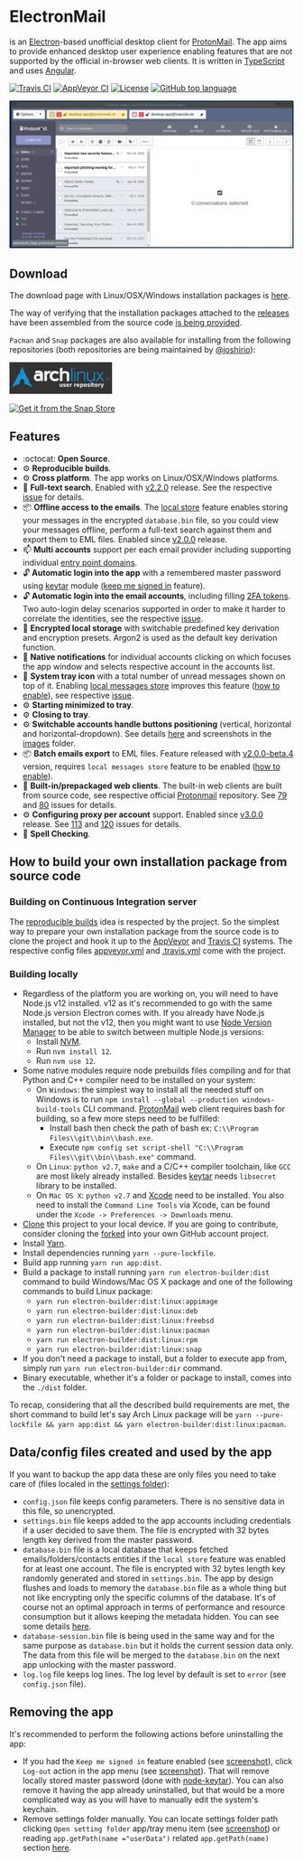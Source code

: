# ElectronMail

is an [Electron](https://electronjs.org)-based unofficial desktop client for [ProtonMail](https://protonmail.com/). The app aims to provide enhanced desktop user experience enabling features that are not supported by the official in-browser web clients. 
It is written in [TypeScript](http://www.typescriptlang.org) and uses [Angular](https://angular.io).

[![Travis CI](https://img.shields.io/travis/vladimiry/ElectronMail.svg?style=flat-square&label=Travis+CI)](https://travis-ci.org/vladimiry/ElectronMail)
[![AppVeyor CI](https://img.shields.io/appveyor/ci/vladimiry/ElectronMail.svg?style=flat-square&label=AppVeyor+CI)](https://ci.appveyor.com/project/vladimiry/electronmail)
[![License](https://img.shields.io/github/license/vladimiry/ElectronMail.svg?color=success&style=flat-square&label=License)](https://github.com/vladimiry/ElectronMail/blob/master/LICENSE)
[![GitHub top language](https://img.shields.io/github/languages/top/vladimiry/ElectronMail.svg?style=flat-square&label=TypeScript)](https://github.com/vladimiry/ElectronMail/search?l=typescript)

![view-toggling](images/search.gif)

## Download

The download page with Linux/OSX/Windows installation packages is [here](https://github.com/vladimiry/ElectronMail/releases).

The way of verifying that the installation packages attached to the [releases](https://github.com/vladimiry/ElectronMail/releases) have been assembled from the source code [is being provided](https://github.com/vladimiry/ElectronMail/issues/183).

`Pacman` and `Snap` packages are also available for installing from the following repositories (both repositories are being maintained by [@joshirio](https://github.com/joshirio)):

[![Get it from the AUR](images/aurlogo.png)](https://aur.archlinux.org/packages/electronmail-bin)

[![Get it from the Snap Store](https://snapcraft.io/static/images/badges/en/snap-store-black.svg)](https://snapcraft.io/electron-mail)

## Features

- :octocat: **Open Source**.
- :gear: **Reproducible builds**.
- :gear: **Cross platform**. The app works on Linux/OSX/Windows platforms.
- :mag_right: **Full-text search**. Enabled with [v2.2.0](https://github.com/vladimiry/ElectronMail/releases/tag/v2.2.0) release. See the respective [issue](https://github.com/vladimiry/ElectronMail/issues/92) for details.
- :package: **Offline access to the emails**. The [local store](https://user-images.githubusercontent.com/1560781/51189497-382a6c00-18f1-11e9-9b9a-baa63f0c0ff4.gif) feature enables storing your messages in the encrypted `database.bin` file, so you could view your messages offline, perform a full-text search against them and export them to EML files. Enabled since [v2.0.0](https://github.com/vladimiry/ElectronMail/releases/tag/v2.0.0) release.
- :mailbox: **Multi accounts** support per each email provider including supporting individual [entry point domains](https://github.com/vladimiry/ElectronMail/issues/29).
- :unlock: **Automatic login into the app** with a remembered master password using [keytar](https://github.com/atom/node-keytar) module ([keep me signed in](images/keep-me-signed-in.png) feature).
- :unlock: **Automatic login into the email accounts**, including filling [2FA tokens](https://github.com/vladimiry/ElectronMail/issues/10). Two auto-login delay scenarios supported in order to make it harder to correlate the identities, see the respective [issue](https://github.com/vladimiry/ElectronMail/issues/121).
- :closed_lock_with_key: **Encrypted local storage** with switchable predefined key derivation and encryption presets. Argon2 is used as the default key derivation function.
- :bell: **Native notifications** for individual accounts clicking on which focuses the app window and selects respective account in the accounts list.
- :bell: **System tray icon** with a total number of unread messages shown on top of it. Enabling [local messages store](https://github.com/vladimiry/ElectronMail/issues/32) improves this feature ([how to enable](https://github.com/vladimiry/ElectronMail/releases/tag/v2.0.0-beta.1)), see respective [issue](https://github.com/vladimiry/ElectronMail/issues/30).
- :gear: **Starting minimized to tray**.
- :gear: **Closing to tray**.
- :gear: **Switchable accounts handle buttons positioning** (vertical, horizontal and horizontal-dropdown). See details [here](https://github.com/vladimiry/ElectronMail/issues/36) and screenshots in the [images](images) folder.
- :package: **Batch emails export** to EML files. Feature released with [v2.0.0-beta.4](https://github.com/vladimiry/ElectronMail/releases/tag/v2.0.0-beta.4) version, requires `local messages store` feature to be enabled ([how to enable](https://github.com/vladimiry/ElectronMail/releases/tag/v2.0.0-beta.1)).
- :closed_lock_with_key: **Built-in/prepackaged web clients**. The built-in web clients are built from source code, see respective official [Protonmail](https://github.com/ProtonMail/WebClient) repository. See [79](https://github.com/vladimiry/ElectronMail/issues/79) and [80](https://github.com/vladimiry/ElectronMail/issues/80) issues for details.
- :gear: **Configuring proxy per account** support. Enabled since [v3.0.0](https://github.com/vladimiry/ElectronMail/releases/tag/v3.0.0) release. See [113](https://github.com/vladimiry/ElectronMail/issues/113) and [120](https://github.com/vladimiry/ElectronMail/issues/120) issues for details.
- :pencil: **Spell Checking**.

## How to build your own installation package from source code

### Building on Continuous Integration server

The [reproducible builds](https://en.wikipedia.org/wiki/Reproducible_builds) idea is respected by the project. So the simplest way to prepare your own installation package from the source code is to clone the project and hook it up to the [AppVeyor](https://www.appveyor.com/) and [Travis CI](https://travis-ci.org/) systems. The respective config files [appveyor.yml](appveyor.yml) and [.travis.yml](.travis.yml) come with the project.

### Building locally

- Regardless of the platform you are working on, you will need to have Node.js v12 installed. v12 as it's recommended to go with the same Node.js version Electron comes with. If you already have Node.js installed, but not the v12, then you might want to use [Node Version Manager](https://github.com/creationix/nvm) to be able to switch between multiple Node.js versions:
  - Install [NVM](https://github.com/creationix/nvm).
  - Run `nvm install 12`.
  - Run `nvm use 12`.
- Some native modules require node prebuilds files compiling and for that Python and C++ compiler need to be installed on your system:
  - On `Windows`: the simplest way to install all the needed stuff on Windows is to run `npm install --global --production windows-build-tools` CLI command. [ProtonMail](https://github.com/ProtonMail/WebClient) web client requires bash for building, so a few more steps need to be fulfilled:
    - Install bash then check the path of bash ex: `C:\\Program Files\\git\\bin\\bash.exe`.
    - Execute `npm config set script-shell "C:\\Program Files\\git\\bin\\bash.exe"` command.
  - On `Linux`: `python v2.7`, `make` and a C/C++ compiler toolchain, like `GCC` are most likely already installed. Besides [keytar](https://github.com/atom/node-keytar) needs `libsecret` library to be installed.
  - On `Mac OS X`: `python v2.7` and [Xcode](https://developer.apple.com/xcode/download/) need to be installed. You also need to install the `Command Line Tools` via Xcode, can be found under the `Xcode -> Preferences -> Downloads` menu.
- [Clone](https://help.github.com/articles/cloning-a-repository/) this project to your local device. If you are going to contribute, consider cloning the [forked](https://help.github.com/articles/fork-a-repo/) into your own GitHub account project.
- Install [Yarn](https://yarnpkg.com/en/docs/install).
- Install dependencies running `yarn --pure-lockfile`.
- Build app running `yarn run app:dist`.
- Build a package to install running `yarn run electron-builder:dist` command to build Windows/Mac OS X package and one of the following commands to build Linux package:
  - `yarn run electron-builder:dist:linux:appimage`
  - `yarn run electron-builder:dist:linux:deb`
  - `yarn run electron-builder:dist:linux:freebsd`
  - `yarn run electron-builder:dist:linux:pacman`
  - `yarn run electron-builder:dist:linux:rpm`
  - `yarn run electron-builder:dist:linux:snap`
- If you don't need a package to install, but a folder to execute app from, simply run `yarn run electron-builder:dir` command.  
- Binary executable, whether it's a folder or package to install, comes into the `./dist` folder.

To recap, considering that all the described build requirements are met, the short command to build let's say Arch Linux package will be `yarn --pure-lockfile && yarn app:dist && yarn electron-builder:dist:linux:pacman`.

## Data/config files created and used by the app

If you want to backup the app data these are only files you need to take care of (files localed in the [settings folder](images/open-settings-folder.jpg)):
- `config.json` file keeps config parameters. There is no sensitive data in this file, so unencrypted.
- `settings.bin` file keeps added to the app accounts including credentials if a user decided to save them. The file is encrypted with 32 bytes length key derived from the master password.
- `database.bin` file is a local database that keeps fetched emails/folders/contacts entities if the `local store` feature was enabled for at least one account. The file is encrypted with 32 bytes length key randomly generated and stored in `settings.bin`. The app by design flushes and loads to memory the `database.bin` file as a whole thing but not like encrypting only the specific columns of the database. It's of course not an optimal approach in terms of performance and resource consumption but it allows keeping the metadata hidden. You can see some details [here](https://github.com/vladimiry/ElectronMail/issues/32).
- `database-session.bin` file is being used in the same way and for the same purpose as `database.bin` but it holds the current session data only. The data from this file will be merged to the `database.bin` on the next app unlocking with the master password.
- `log.log` file keeps log lines. The log level by default is set to `error` (see `config.json` file).

## Removing the app

It's recommended to perform the following actions before uninstalling the app:
- If you had the `Keep me signed in` feature enabled (see [screenshot](images/keep-me-signed-in.png)), click `Log-out` action in the app menu (see [screenshot](images/logout.png)). That will remove locally stored master password (done with [node-keytar](https://github.com/atom/node-keytar)). You can also remove it having the app already uninstalled, but that would be a more complicated way as you will have to manually edit the system's keychain.
- Remove settings folder manually. You can locate settings folder path clicking `Open setting folder` app/tray menu item (see [screenshot](images/open-settings-folder.jpg)) or reading `app.getPath(name ="userData")` related `app.getPath(name)` section [here](https://electronjs.org/docs/api/app#appgetpathname). 
